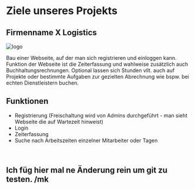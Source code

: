 # Ziele unseres Projekts

## Firmenname X Logistics

![logo]('images/xlogo_bg.png')

Bau einer Webseite, auf der man sich registrieren und einloggen kann. Funktion der Webseite ist die Zeiterfassung und wahlweise zusätzlich auch Buchhaltungsrechnungen. Optional lassen sich Stunden vllt. auch auf Projekte oder bestimmte Aufgaben zur gezielten Abrechnung wie bspw. bei echten Dienstleistern buchen.

## Funktionen

- Registrierung (Freischaltung wird von Admins durchgeführt - man sieht Webseite die auf Wartezeit hinweist)
- Login
- Zeiterfassung
- Suche nach Arbeitszeiten einzelner Mitarbeiter oder Tagen

</br>

## Ich füg hier mal ne Änderung rein um git zu testen. /mk
